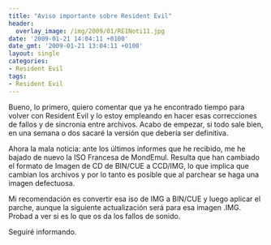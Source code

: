 ```yaml
---
title: "Aviso importante sobre Resident Evil"
header:
  overlay_image: /img/2009/01/RE1Noti11.jpg
date: '2009-01-21 14:04:11 +0100'
date_gmt: '2009-01-21 13:04:11 +0100'
layout: single
categories:
- Resident Evil
tags:
- Resident Evil
---
```

Bueno, lo primero, quiero comentar que ya he encontrado tiempo para volver con 
Resident Evil y lo estoy empleando en hacer esas correcciones de fallos y de sincronia 
entre archivos. Acabo de empezar, si todo sale bien, en una semana o dos sacaré la 
versión que debería ser definitiva.

Ahora la mala noticia: ante los últimos informes que he recibido, me he bajado de 
nuevo la ISO Francesa de MondEmul. Resulta que han cambiado el formato de Imagen de 
CD de BIN/CUE a CCD/IMG, lo que implica que cambian los archivos y por lo tanto es 
posible que al parchear se haga una imagen defectuosa.

Mi recomendación es convertir esa iso de IMG a BIN/CUE y luego aplicar el parche, 
aunque la siguiente actualización será para esa imagen .IMG. Probad a ver si es lo 
que os da los fallos de sonido.

Seguiré informando.
